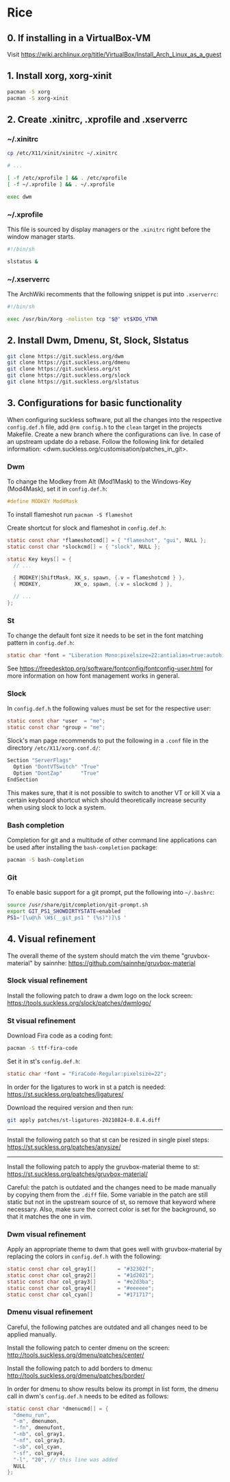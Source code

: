 # Rice

## 0. If installing in a VirtualBox-VM

Visit <https://wiki.archlinux.org/title/VirtualBox/Install_Arch_Linux_as_a_guest>

## 1. Install xorg, xorg-xinit

```bash
pacman -S xorg
pacman -S xorg-xinit
```

## 2. Create .xinitrc, .xprofile and .xserverrc

### ~/.xinitrc

```bash
cp /etc/X11/xinit/xinitrc ~/.xinitrc
```

```bash
# ...

[ -f /etc/xprofile ] && . /etc/xprofile
[ -f ~/.xprofile ] && . ~/.xprofile

exec dwm
```

### ~/.xprofile

This file is sourced by display managers or the `.xinitrc` right before the
window manager starts.

```bash
#!/bin/sh

slstatus &
```

### ~/.xserverrc

The ArchWiki recomments that the following snippet is put into `.xserverrc`:

```bash
#!/bin/sh

exec /usr/bin/Xorg -nolisten tcp "$@" vt$XDG_VTNR
```

## 2. Install Dwm, Dmenu, St, Slock, Slstatus

```bash
git clone https://git.suckless.org/dwm
git clone https://git.suckless.org/dmenu
git clone https://git.suckless.org/st
git clone https://git.suckless.org/slock
git clone https://git.suckless.org/slstatus
```

## 3. Configurations for basic functionality

When configuring suckless software, put all the changes into the respective
`config.def.h` file, add `@rm config.h` to the `clean` target in the projects
Makefile. Create a new branch where the configurations can live. In case of an
upstream update do a rebase. Follow the following link for detailed information:
<dwm.suckless.org/customisation/patches_in_git>.

### Dwm

To change the Modkey from Alt (Mod1Mask) to the Windows-Key (Mod4Mask), set it
in `config.def.h`:

```c
#define MODKEY Mod4Mask
```

To install flameshot run `pacman -S flameshot`

Create shortcut for slock and flameshot in `config.def.h`:

```c
static const char *flameshotcmd[] = { "flameshot", "gui", NULL };
static const char *slockcmd[] = { "slock", NULL };

static Key keys[] = {
  // ...

  { MODKEY|ShiftMask, XK_s, spawn, {.v = flameshotcmd } },
  { MODKEY,           XK_o, spawn, {.v = slockcmd } },

  // ...
};
```

### St

To change the default font size it needs to be set in the font matching pattern
in `config.def.h`:

```c
static char *font = "Liberation Mono:pixelsize=22:antialias=true:autohint=true";
```

See <https://freedesktop.org/software/fontconfig/fontconfig-user.html> for more
information on how font management works in general.

### Slock

In `config.def.h` the following values must be set for the respective user:

```c
static const char *user  = "me";
static const char *group = "me";
```

Slock's man page recommends to put the following in a `.conf` file in the
directory `/etc/X11/xorg.conf.d/`:

```bash
Section "ServerFlags"
  Option "DontVTSwitch" "True"
  Option "DontZap"      "True"
EndSection
```

This makes sure, that it is not possible to switch to another VT or kill X via a
certain keyboard shortcut which should theoretically increase security when
using slock to lock a system.

### Bash completion

Completion for git and a multitude of other command line applications can be
used after installing the `bash-completion` package:

```bash
pacman -S bash-completion
```

### Git

To enable basic support for a git prompt, put the following into `~/.bashrc`:

```bash
source /usr/share/git/completion/git-prompt.sh
export GIT_PS1_SHOWDIRTYSTATE=enabled
PS1='[\u@\h \W$(__git_ps1 " (%s)")]\$ '
```

## 4. Visual refinement

The overall theme of the system should match the vim theme "gruvbox-material" by
sainnhe: <https://github.com/sainnhe/gruvbox-material>

### Slock visual refinement

Install the following patch to draw a dwm logo on the lock screen:
<https://tools.suckless.org/slock/patches/dwmlogo/>

### St visual refinement

Download Fira code as a coding font:

```bash
pacman -S ttf-fira-code
```

Set it in st's `config.def.h`:

```c
static char *font = "FiraCode-Regular:pixelsize=22";
```

In order for the ligatures to work in st a patch is needed:
<https://st.suckless.org/patches/ligatures/>

Download the required version and then run:

```bash
git apply patches/st-ligatures-20210824-0.8.4.diff
```

---

Install the following patch so that st can be resized in single pixel steps:
<https://st.suckless.org/patches/anysize/>

---

Install the following patch to apply the gruvbox-material theme to st:
<https://st.suckless.org/patches/gruvbox-material/>

Careful: the patch is outdated and the changes need to be made manually by
copying them from the `.diff` file. Some variable in the patch are still static
but not in the upstream source of st, so remove that keyword where necessary.
Also, make sure the correct color is set for the background, so that it matches
the one in vim.

### Dwm visual refinement

Apply an appropriate theme to dwm that goes well with gruvbox-material by
replacing the colors in `config.def.h` with the following:

```c
static const char col_gray1[]       = "#32302f";
static const char col_gray2[]       = "#1d2021";
static const char col_gray3[]       = "#e2d3ba";
static const char col_gray4[]       = "#eeeeee";
static const char col_cyan[]        = "#171717";
```

### Dmenu visual refinement

Careful, the following patches are outdated and all changes need to be applied
manually.

Install the following patch to center dmenu on the screen:
<http://tools.suckless.org/dmenu/patches/center/>

Install the following patch to add borders to dmenu:
<http://tools.suckless.org/dmenu/patches/border/>

In order for dmenu to show results below its prompt in list form, the dmenu call
in dwm's `config.def.h` needs to be edited as follows:

```c
static const char *dmenucmd[] = {
  "dmenu_run",
  "-m", dmenumon,
  "-fn", dmenufont,
  "-nb", col_gray1,
  "-nf", col_gray3,
  "-sb", col_cyan,
  "-sf", col_gray4,
  "-l", "20", // this line was added
  NULL
};
```

